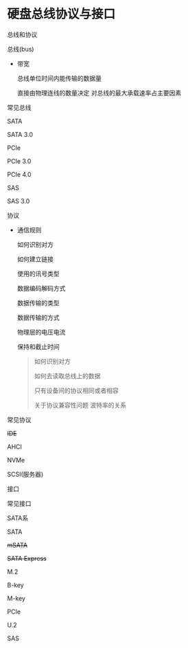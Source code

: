 # 硬盘总线协议与接口

总线和协议

总线(bus)

- 带宽
    
    总线单位时间内能传输的数据量
    
    直接由物理连线的数量决定
    对总线的最大承载速率占主要因素
    

常见总线

SATA

SATA 3.0

PCIe

PCIe 3.0

PCIe 4.0

SAS

SAS 3.0

协议

- 通信规则
    
    如何识别对方
    
    如何建立链接
    
    使用的讯号类型
    
    数据编码解码方式
    
    数据传输的类型
    
    数据传输的方式
    
    物理层的电压电流
    
    保持和截止时间
    
    > 如何识别对方
    > 
    > 
    > 如何去读取总线上的数据
    > 
    > 只有设备间的协议相同或者相容
    > 
    > 关于协议兼容性问题
    > 波特率的关系
    > 

常见协议

~~IDE~~

AHCI

NVMe

SCSI(服务器)

接口

常见接口

SATA系

SATA

~~mSATA~~

~~SATA Express~~

M.2

B-key

M-key

PCIe

U.2

SAS
